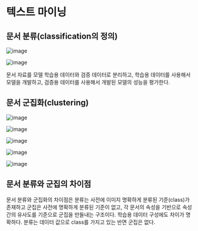 # 텍스트 마이닝
## 문서 분류(classification의 정의)
![image](https://user-images.githubusercontent.com/102650331/168455903-6ca87b9e-94e3-460d-86fe-d4c6a1b4e24c.png)

![image](https://user-images.githubusercontent.com/102650331/168456029-5251f990-fad1-4f0e-82d2-781e1588083a.png)

문서 자료를 모델 학습용 데이터와 검증 데이터로 분리하고, 학습용 데이터를 사용해서 모델을 개발하고, 검증용 데이터를 사용해서 개발된 모델의 성능을 평가한다.

## 문서 군집화(clustering)
![image](https://user-images.githubusercontent.com/102650331/168456057-ce2ab6af-3e93-4490-b440-d47e6e686f3c.png)

![image](https://user-images.githubusercontent.com/102650331/168456077-7c73d538-ead3-4bf6-9657-7b8204f1b69d.png)

![image](https://user-images.githubusercontent.com/102650331/168456103-fef6a1e2-754f-49b8-892a-55ba1eb799d7.png)

![image](https://user-images.githubusercontent.com/102650331/168456134-23f0cfd9-aeae-4b81-80a9-1b133c4e8a4b.png)

![image](https://user-images.githubusercontent.com/102650331/168456144-5e49bb44-e65f-47f6-a925-9039f6a96d56.png)

## 문서 분류와 군집의 차이점
문서 분류와 군집화의 차이점은 분류는 사전에 이미지 명확하게 분류된 기준(class)가 존재하고 군집은 사전에 명확하게 분류된 기준이 없고, 각 문서의 속성을 기반으로 속성간의 유사도를 기준으로 군집을 만들내는 구조이다. 학습용 데이터 구성에도 차이가 명확하다. 분류는 데이터 값으로 class를 가지고 있는 반면 군집은 없다.
